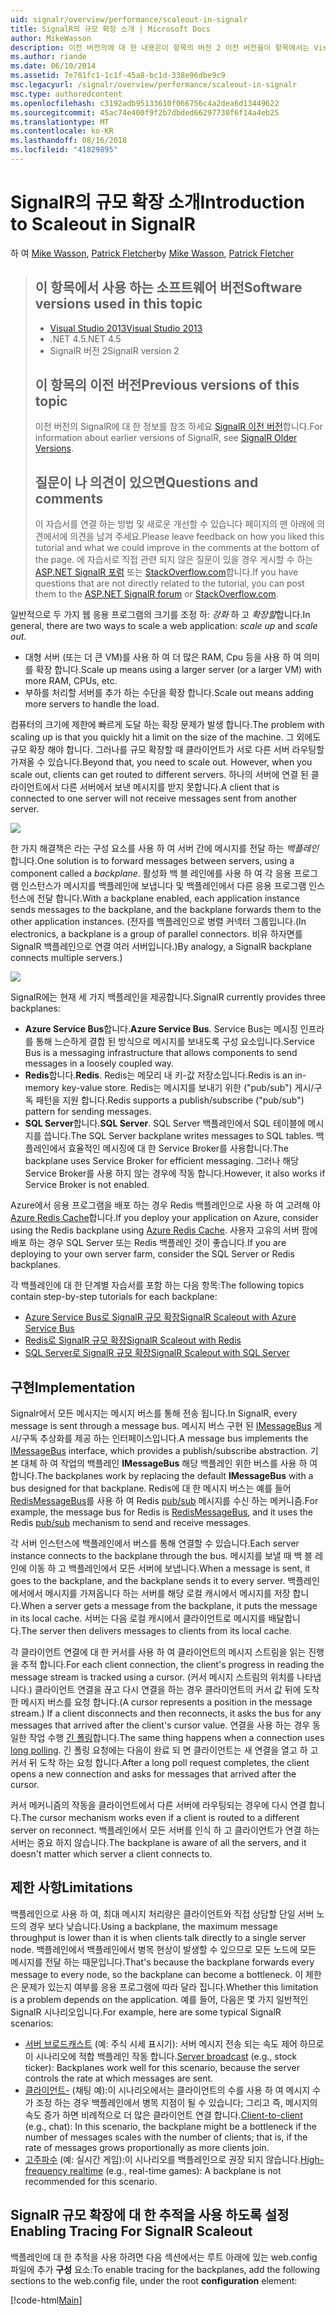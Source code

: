 ```yaml
---
uid: signalr/overview/performance/scaleout-in-signalr
title: SignalR의 규모 확장 소개 | Microsoft Docs
author: MikeWasson
description: 이전 버전의에 대 한 내용은이 항목의 버전 2 이전 버전을이 항목에서는 Visual Studio 2013.NET 4.5 SignalR에서 사용 하는 소프트웨어 버전...
ms.author: riande
ms.date: 06/10/2014
ms.assetid: 7e781fc1-1c1f-45a8-bc1d-338e96dbe9c9
msc.legacyurl: /signalr/overview/performance/scaleout-in-signalr
msc.type: authoredcontent
ms.openlocfilehash: c3192adb95133610f066756c4a2dea6d13449622
ms.sourcegitcommit: 45ac74e400f9f2b7dbded66297730f6f14a4eb25
ms.translationtype: MT
ms.contentlocale: ko-KR
ms.lasthandoff: 08/16/2018
ms.locfileid: "41829895"
---
```

<a name="introduction-to-scaleout-in-signalr"></a><span data-ttu-id="a41a0-103">SignalR의 규모 확장 소개</span><span class="sxs-lookup"><span data-stu-id="a41a0-103">Introduction to Scaleout in SignalR</span></span>
====================
<span data-ttu-id="a41a0-104">하 여 [Mike Wasson](https://github.com/MikeWasson), [Patrick Fletcher](https://github.com/pfletcher)</span><span class="sxs-lookup"><span data-stu-id="a41a0-104">by [Mike Wasson](https://github.com/MikeWasson), [Patrick Fletcher](https://github.com/pfletcher)</span></span>

> ## <a name="software-versions-used-in-this-topic"></a><span data-ttu-id="a41a0-105">이 항목에서 사용 하는 소프트웨어 버전</span><span class="sxs-lookup"><span data-stu-id="a41a0-105">Software versions used in this topic</span></span>
> 
> 
> - [<span data-ttu-id="a41a0-106">Visual Studio 2013</span><span class="sxs-lookup"><span data-stu-id="a41a0-106">Visual Studio 2013</span></span>](https://www.microsoft.com/visualstudio/eng/2013-downloads)
> - <span data-ttu-id="a41a0-107">.NET 4.5</span><span class="sxs-lookup"><span data-stu-id="a41a0-107">.NET 4.5</span></span>
> - <span data-ttu-id="a41a0-108">SignalR 버전 2</span><span class="sxs-lookup"><span data-stu-id="a41a0-108">SignalR version 2</span></span>
>   
> 
> 
> ## <a name="previous-versions-of-this-topic"></a><span data-ttu-id="a41a0-109">이 항목의 이전 버전</span><span class="sxs-lookup"><span data-stu-id="a41a0-109">Previous versions of this topic</span></span>
> 
> <span data-ttu-id="a41a0-110">이전 버전의 SignalR에 대 한 정보를 참조 하세요 [SignalR 이전 버전](../older-versions/index.md)합니다.</span><span class="sxs-lookup"><span data-stu-id="a41a0-110">For information about earlier versions of SignalR, see [SignalR Older Versions](../older-versions/index.md).</span></span>
> 
> ## <a name="questions-and-comments"></a><span data-ttu-id="a41a0-111">질문이 나 의견이 있으면</span><span class="sxs-lookup"><span data-stu-id="a41a0-111">Questions and comments</span></span>
> 
> <span data-ttu-id="a41a0-112">이 자습서를 연결 하는 방법 및 새로운 개선할 수 있습니다 페이지의 맨 아래에 의견에서에 의견을 남겨 주세요.</span><span class="sxs-lookup"><span data-stu-id="a41a0-112">Please leave feedback on how you liked this tutorial and what we could improve in the comments at the bottom of the page.</span></span> <span data-ttu-id="a41a0-113">에 자습서로 직접 관련 되지 않은 질문이 있을 경우 게시할 수 하는 [ASP.NET SignalR 포럼](https://forums.asp.net/1254.aspx/1?ASP+NET+SignalR) 또는 [StackOverflow.com](http://stackoverflow.com/)합니다.</span><span class="sxs-lookup"><span data-stu-id="a41a0-113">If you have questions that are not directly related to the tutorial, you can post them to the [ASP.NET SignalR forum](https://forums.asp.net/1254.aspx/1?ASP+NET+SignalR) or [StackOverflow.com](http://stackoverflow.com/).</span></span>


<span data-ttu-id="a41a0-114">일반적으로 두 가지 웹 응용 프로그램의 크기를 조정 하: *강화* 하 고 *확장할*합니다.</span><span class="sxs-lookup"><span data-stu-id="a41a0-114">In general, there are two ways to scale a web application: *scale up* and *scale out*.</span></span>

- <span data-ttu-id="a41a0-115">대형 서버 (또는 더 큰 VM)를 사용 하 여 더 많은 RAM, Cpu 등을 사용 하 여 의미를 확장 합니다.</span><span class="sxs-lookup"><span data-stu-id="a41a0-115">Scale up means using a larger server (or a larger VM) with more RAM, CPUs, etc.</span></span>
- <span data-ttu-id="a41a0-116">부하를 처리할 서버를 추가 하는 수단을 확장 합니다.</span><span class="sxs-lookup"><span data-stu-id="a41a0-116">Scale out means adding more servers to handle the load.</span></span>

<span data-ttu-id="a41a0-117">컴퓨터의 크기에 제한에 빠르게 도달 하는 확장 문제가 발생 합니다.</span><span class="sxs-lookup"><span data-stu-id="a41a0-117">The problem with scaling up is that you quickly hit a limit on the size of the machine.</span></span> <span data-ttu-id="a41a0-118">그 외에도 규모 확장 해야 합니다. 그러나를 규모 확장할 때 클라이언트가 서로 다른 서버 라우팅할 가져올 수 있습니다.</span><span class="sxs-lookup"><span data-stu-id="a41a0-118">Beyond that, you need to scale out. However, when you scale out, clients can get routed to different servers.</span></span> <span data-ttu-id="a41a0-119">하나의 서버에 연결 된 클라이언트에서 다른 서버에서 보낸 메시지를 받지 못합니다.</span><span class="sxs-lookup"><span data-stu-id="a41a0-119">A client that is connected to one server will not receive messages sent from another server.</span></span>

![](scaleout-in-signalr/_static/image1.png)

<span data-ttu-id="a41a0-120">한 가지 해결책은 라는 구성 요소를 사용 하 여 서버 간에 메시지를 전달 하는 *백플레인*합니다.</span><span class="sxs-lookup"><span data-stu-id="a41a0-120">One solution is to forward messages between servers, using a component called a *backplane*.</span></span> <span data-ttu-id="a41a0-121">활성화 백 블 레인에를 사용 하 여 각 응용 프로그램 인스턴스가 메시지를 백플레인에 보냅니다 및 백플레인에서 다른 응용 프로그램 인스턴스에 전달 합니다.</span><span class="sxs-lookup"><span data-stu-id="a41a0-121">With a backplane enabled, each application instance sends messages to the backplane, and the backplane forwards them to the other application instances.</span></span> <span data-ttu-id="a41a0-122">(전자를 백플레인으로 병렬 커넥터 그룹입니다.</span><span class="sxs-lookup"><span data-stu-id="a41a0-122">(In electronics, a backplane is a group of parallel connectors.</span></span> <span data-ttu-id="a41a0-123">비유 하자면를 SignalR 백플레인으로 연결 여러 서버입니다.)</span><span class="sxs-lookup"><span data-stu-id="a41a0-123">By analogy, a SignalR backplane connects multiple servers.)</span></span>

![](scaleout-in-signalr/_static/image2.png)

<span data-ttu-id="a41a0-124">SignalR에는 현재 세 가지 백플레인을 제공합니다.</span><span class="sxs-lookup"><span data-stu-id="a41a0-124">SignalR currently provides three backplanes:</span></span>

- <span data-ttu-id="a41a0-125">**Azure Service Bus**합니다.</span><span class="sxs-lookup"><span data-stu-id="a41a0-125">**Azure Service Bus**.</span></span> <span data-ttu-id="a41a0-126">Service Bus는 메시징 인프라를 통해 느슨하게 결합 된 방식으로 메시지를 보내도록 구성 요소입니다.</span><span class="sxs-lookup"><span data-stu-id="a41a0-126">Service Bus is a messaging infrastructure that allows components to send messages in a loosely coupled way.</span></span>
- <span data-ttu-id="a41a0-127">**Redis**합니다.</span><span class="sxs-lookup"><span data-stu-id="a41a0-127">**Redis**.</span></span> <span data-ttu-id="a41a0-128">Redis는 메모리 내 키-값 저장소입니다.</span><span class="sxs-lookup"><span data-stu-id="a41a0-128">Redis is an in-memory key-value store.</span></span> <span data-ttu-id="a41a0-129">Redis는 메시지를 보내기 위한 ("pub/sub") 게시/구독 패턴을 지원 합니다.</span><span class="sxs-lookup"><span data-stu-id="a41a0-129">Redis supports a publish/subscribe ("pub/sub") pattern for sending messages.</span></span>
- <span data-ttu-id="a41a0-130">**SQL Server**합니다.</span><span class="sxs-lookup"><span data-stu-id="a41a0-130">**SQL Server**.</span></span> <span data-ttu-id="a41a0-131">SQL Server 백플레인에서 SQL 테이블에 메시지를 씁니다.</span><span class="sxs-lookup"><span data-stu-id="a41a0-131">The SQL Server backplane writes messages to SQL tables.</span></span> <span data-ttu-id="a41a0-132">백플레인에서 효율적인 메시징에 대 한 Service Broker를 사용합니다.</span><span class="sxs-lookup"><span data-stu-id="a41a0-132">The backplane uses Service Broker for efficient messaging.</span></span> <span data-ttu-id="a41a0-133">그러나 해당 Service Broker를 사용 하지 않는 경우에 작동 합니다.</span><span class="sxs-lookup"><span data-stu-id="a41a0-133">However, it also works if Service Broker is not enabled.</span></span>

<span data-ttu-id="a41a0-134">Azure에서 응용 프로그램을 배포 하는 경우 Redis 백플레인으로 사용 하 여 고려해 야 [Azure Redis Cache](https://azure.microsoft.com/services/cache/)합니다.</span><span class="sxs-lookup"><span data-stu-id="a41a0-134">If you deploy your application on Azure, consider using the Redis backplane using [Azure Redis Cache](https://azure.microsoft.com/services/cache/).</span></span> <span data-ttu-id="a41a0-135">사용자 고유의 서버 팜에 배포 하는 경우 SQL Server 또는 Redis 백플레인 것이 좋습니다.</span><span class="sxs-lookup"><span data-stu-id="a41a0-135">If you are deploying to your own server farm, consider the SQL Server or Redis backplanes.</span></span>

<span data-ttu-id="a41a0-136">각 백플레인에 대 한 단계별 자습서를 포함 하는 다음 항목:</span><span class="sxs-lookup"><span data-stu-id="a41a0-136">The following topics contain step-by-step tutorials for each backplane:</span></span>

- [<span data-ttu-id="a41a0-137">Azure Service Bus로 SignalR 규모 확장</span><span class="sxs-lookup"><span data-stu-id="a41a0-137">SignalR Scaleout with Azure Service Bus</span></span>](scaleout-with-windows-azure-service-bus.md)
- [<span data-ttu-id="a41a0-138">Redis로 SignalR 규모 확장</span><span class="sxs-lookup"><span data-stu-id="a41a0-138">SignalR Scaleout with Redis</span></span>](scaleout-with-redis.md)
- [<span data-ttu-id="a41a0-139">SQL Server로 SignalR 규모 확장</span><span class="sxs-lookup"><span data-stu-id="a41a0-139">SignalR Scaleout with SQL Server</span></span>](scaleout-with-sql-server.md)

## <a name="implementation"></a><span data-ttu-id="a41a0-140">구현</span><span class="sxs-lookup"><span data-stu-id="a41a0-140">Implementation</span></span>

<span data-ttu-id="a41a0-141">Signalr에서 모든 메시지는 메시지 버스를 통해 전송 됩니다.</span><span class="sxs-lookup"><span data-stu-id="a41a0-141">In SignalR, every message is sent through a message bus.</span></span> <span data-ttu-id="a41a0-142">메시지 버스 구현 된 [IMessageBus](https://msdn.microsoft.com/library/microsoft.aspnet.signalr.messaging.imessagebus(v=vs.100).aspx) 게시/구독 추상화를 제공 하는 인터페이스입니다.</span><span class="sxs-lookup"><span data-stu-id="a41a0-142">A message bus implements the [IMessageBus](https://msdn.microsoft.com/library/microsoft.aspnet.signalr.messaging.imessagebus(v=vs.100).aspx) interface, which provides a publish/subscribe abstraction.</span></span> <span data-ttu-id="a41a0-143">기본 대체 하 여 작업의 백플레인 **IMessageBus** 해당 백플레인 위한 버스를 사용 하 여 합니다.</span><span class="sxs-lookup"><span data-stu-id="a41a0-143">The backplanes work by replacing the default **IMessageBus** with a bus designed for that backplane.</span></span> <span data-ttu-id="a41a0-144">Redis에 대 한 메시지 버스는 예를 들어 [RedisMessageBus](https://msdn.microsoft.com/library/microsoft.aspnet.signalr.redis.redismessagebus(v=vs.100).aspx)를 사용 하 여 Redis [pub/sub](http://redis.io/topics/pubsub) 메시지를 수신 하는 메커니즘.</span><span class="sxs-lookup"><span data-stu-id="a41a0-144">For example, the message bus for Redis is [RedisMessageBus](https://msdn.microsoft.com/library/microsoft.aspnet.signalr.redis.redismessagebus(v=vs.100).aspx), and it uses the Redis [pub/sub](http://redis.io/topics/pubsub) mechanism to send and receive messages.</span></span>

<span data-ttu-id="a41a0-145">각 서버 인스턴스에 백플레인에서 버스를 통해 연결할 수 있습니다.</span><span class="sxs-lookup"><span data-stu-id="a41a0-145">Each server instance connects to the backplane through the bus.</span></span> <span data-ttu-id="a41a0-146">메시지를 보낼 때 백 블 레인에 이동 하 고 백플레인에서 모든 서버에 보냅니다.</span><span class="sxs-lookup"><span data-stu-id="a41a0-146">When a message is sent, it goes to the backplane, and the backplane sends it to every server.</span></span> <span data-ttu-id="a41a0-147">백플레인에서에서 메시지를 가져옵니다 하는 서버를 해당 로컬 캐시에서 메시지를 저장 합니다.</span><span class="sxs-lookup"><span data-stu-id="a41a0-147">When a server gets a message from the backplane, it puts the message in its local cache.</span></span> <span data-ttu-id="a41a0-148">서버는 다음 로컬 캐시에서 클라이언트로 메시지를 배달합니다.</span><span class="sxs-lookup"><span data-stu-id="a41a0-148">The server then delivers messages to clients from its local cache.</span></span>

<span data-ttu-id="a41a0-149">각 클라이언트 연결에 대 한 커서를 사용 하 여 클라이언트의 메시지 스트림을 읽는 진행을 추적 합니다.</span><span class="sxs-lookup"><span data-stu-id="a41a0-149">For each client connection, the client's progress in reading the message stream is tracked using a cursor.</span></span> <span data-ttu-id="a41a0-150">(커서 메시지 스트림의 위치를 나타냅니다.) 클라이언트 연결을 끊고 다시 연결을 하는 경우 클라이언트의 커서 값 뒤에 도착 한 메시지 버스를 요청 합니다.</span><span class="sxs-lookup"><span data-stu-id="a41a0-150">(A cursor represents a position in the message stream.) If a client disconnects and then reconnects, it asks the bus for any messages that arrived after the client's cursor value.</span></span> <span data-ttu-id="a41a0-151">연결을 사용 하는 경우 동일한 작업 수행 [긴 폴링](../getting-started/introduction-to-signalr.md#transports)합니다.</span><span class="sxs-lookup"><span data-stu-id="a41a0-151">The same thing happens when a connection uses [long polling](../getting-started/introduction-to-signalr.md#transports).</span></span> <span data-ttu-id="a41a0-152">긴 폴링 요청에는 다음이 완료 되 면 클라이언트는 새 연결을 열고 하 고 커서 뒤 도착 하는 요청 합니다.</span><span class="sxs-lookup"><span data-stu-id="a41a0-152">After a long poll request completes, the client opens a new connection and asks for messages that arrived after the cursor.</span></span>

<span data-ttu-id="a41a0-153">커서 메커니즘의 작동을 클라이언트에서 다른 서버에 라우팅되는 경우에 다시 연결 합니다.</span><span class="sxs-lookup"><span data-stu-id="a41a0-153">The cursor mechanism works even if a client is routed to a different server on reconnect.</span></span> <span data-ttu-id="a41a0-154">백플레인에서 모든 서버를 인식 하 고 클라이언트가 연결 하는 서버는 중요 하지 않습니다.</span><span class="sxs-lookup"><span data-stu-id="a41a0-154">The backplane is aware of all the servers, and it doesn't matter which server a client connects to.</span></span>

## <a name="limitations"></a><span data-ttu-id="a41a0-155">제한 사항</span><span class="sxs-lookup"><span data-stu-id="a41a0-155">Limitations</span></span>

<span data-ttu-id="a41a0-156">백플레인으로 사용 하 여, 최대 메시지 처리량은 클라이언트와 직접 상담할 단일 서버 노드의 경우 보다 낮습니다.</span><span class="sxs-lookup"><span data-stu-id="a41a0-156">Using a backplane, the maximum message throughput is lower than it is when clients talk directly to a single server node.</span></span> <span data-ttu-id="a41a0-157">백플레인에서 백플레인에서 병목 현상이 발생할 수 있으므로 모든 노드에 모든 메시지를 전달 하는 때문입니다.</span><span class="sxs-lookup"><span data-stu-id="a41a0-157">That's because the backplane forwards every message to every node, so the backplane can become a bottleneck.</span></span> <span data-ttu-id="a41a0-158">이 제한은 문제가 있는지 여부를 응용 프로그램에 따라 달라 집니다.</span><span class="sxs-lookup"><span data-stu-id="a41a0-158">Whether this limitation is a problem depends on the application.</span></span> <span data-ttu-id="a41a0-159">예를 들어, 다음은 몇 가지 일반적인 SignalR 시나리오입니다.</span><span class="sxs-lookup"><span data-stu-id="a41a0-159">For example, here are some typical SignalR scenarios:</span></span>

- <span data-ttu-id="a41a0-160">[서버 브로드캐스트](../getting-started/tutorial-server-broadcast-with-signalr.md) (예: 주식 시세 표시기): 서버 메시지 전송 되는 속도 제어 하므로이 시나리오에 적합 백플레인 작동 합니다.</span><span class="sxs-lookup"><span data-stu-id="a41a0-160">[Server broadcast](../getting-started/tutorial-server-broadcast-with-signalr.md) (e.g., stock ticker): Backplanes work well for this scenario, because the server controls the rate at which messages are sent.</span></span>
- <span data-ttu-id="a41a0-161">[클라이언트-](../getting-started/tutorial-getting-started-with-signalr.md) (채팅 예):이 시나리오에서는 클라이언트의 수를 사용 하 여 메시지 수가 조정 하는 경우 백플레인에서 병목 지점이 될 수 있습니다; 그리고 즉, 메시지의 속도 증가 하면 비례적으로 더 많은 클라이언트 연결 합니다.</span><span class="sxs-lookup"><span data-stu-id="a41a0-161">[Client-to-client](../getting-started/tutorial-getting-started-with-signalr.md) (e.g., chat): In this scenario, the backplane might be a bottleneck if the number of messages scales with the number of clients; that is, if the rate of messages grows proportionally as more clients join.</span></span>
- <span data-ttu-id="a41a0-162">[고주파수](../getting-started/tutorial-high-frequency-realtime-with-signalr.md) (예: 실시간 게임):이 시나리오를 백플레인으로 권장 되지 않습니다.</span><span class="sxs-lookup"><span data-stu-id="a41a0-162">[High-frequency realtime](../getting-started/tutorial-high-frequency-realtime-with-signalr.md) (e.g., real-time games): A backplane is not recommended for this scenario.</span></span>

## <a name="enabling-tracing-for-signalr-scaleout"></a><span data-ttu-id="a41a0-163">SignalR 규모 확장에 대 한 추적을 사용 하도록 설정</span><span class="sxs-lookup"><span data-stu-id="a41a0-163">Enabling Tracing For SignalR Scaleout</span></span>

<span data-ttu-id="a41a0-164">백플레인에 대 한 추적을 사용 하려면 다음 섹션에서는 루트 아래에 있는 web.config 파일에 추가 **구성** 요소:</span><span class="sxs-lookup"><span data-stu-id="a41a0-164">To enable tracing for the backplanes, add the following sections to the web.config file, under the root **configuration** element:</span></span>

[!code-html[Main](scaleout-in-signalr/samples/sample1.html)]
